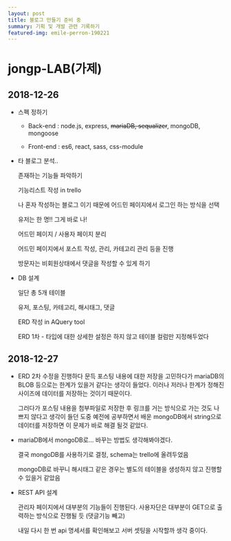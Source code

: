 ```yaml
---
layout: post
title: 블로그 만들기 준비 중
summary: 기획 및 개발 관련 기록하기
featured-img: emile-perron-190221
---
```


# jongp-LAB(가제)

## 2018-12-26

- 스펙 정하기

  - Back-end : node.js, express, ~~mariaDB, sequalizer~~, mongoDB, mongoose

  - Front-end : es6, react, sass, css-module

- 타 블로그 분석..

  존재하는 기능들 파악하기

  기능리스트 작성 in trello

  나 혼자 작성하는 블로그 이기 때문에 어드민 페이지에서 로그인 하는 방식을 선택

  유저는 한 명!! 그게 바로 나!

  어드민 페이지 / 사용자 페이지 분리

  어드민 페이지에서 포스트 작성, 관리, 카테고리 관리 등을 진행

  방문자는 비회원상태에서 댓글을 작성할 수 있게 하기

- DB 설계

  일단 총 5개 테이블

  유저, 포스팅, 카테고리, 해시태그, 댓글

  ERD 작성 in AQuery tool

  ERD 1차 - 타입에 대한 상세한 설정은 하지 않고 테이블 컬럼만 지정해두었다

## 2018-12-27

- ERD 2차 수정을 진행하다 문득 포스팅 내용에 대한 저장을 고민하다가 mariaDB의 BLOB 등으로는 한계가 있을거 같다는 생각이 들었다. 이러나 저러나 한계가 정해진 사이즈에 데이터를 저장하는 것이기 때문이다.

  그러다가 포스팅 내용을 첨부파일로 저장한 후 링크를 거는 방식으로 가는 것도 나쁘지 않다고 생각이 들던 도중 예전에 공부하면서 배운 mongoDB에서 string으로 데이터를 저장하면 이 문제가 바로 해결 될것 같았다.

- mariaDB에서 mongoDB로... 바꾸는 방법도 생각해봐야겠다.

  결국 mongoDB를 사용하기로 결정, schema는 trello에 올려두었음

  mongoDB로 바꾸니 해시태그 같은 경우는 별도의 테이블을 생성하지 않고 진행할 수 있을거 같았음

- REST API 설계

  관리자 페이지에서 대부분의 기능들이 진행된다. 사용자단은 대부분이 GET으로 출력하는 방식으로 진행될 듯 (댓글기능 빼고)

  내일 다시 한 번 api 명세서를 확인해보고 서버 셋팅을 시작할까 생각 중이다.
